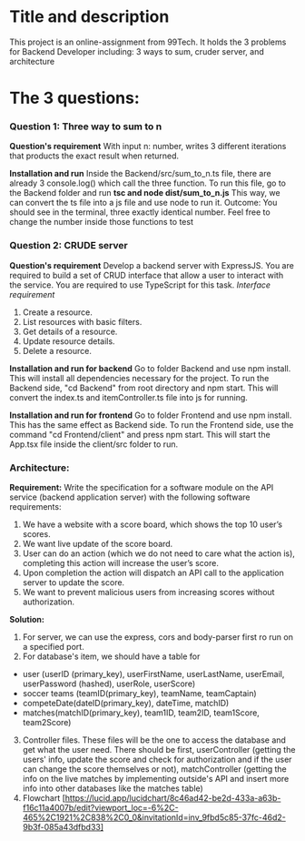 # Title and description
This project is an online-assignment from 99Tech. It holds the 3 problems for Backend Developer including: 3 ways to sum, cruder server, and architecture

# The 3 questions:

### Question 1: Three way to sum to n
**Question's requirement**
With input n: number, writes 3 different iterations that products the exact result when returned. 

**Installation and run**
Inside the Backend/src/sum_to_n.ts file, there are already 3 console.log() which call the three function. To run this file, go to the Backend folder and run **tsc and node dist/sum_to_n.js** This way, we can convert the ts file into a js file and use node to run it. Outcome: You should see in the terminal, three exactly identical number. Feel free to change the number inside those functions to test

### Question 2: CRUDE server
**Question's requirement**
Develop a backend server with ExpressJS. You are required to build a set of CRUD interface that allow a user to interact with the service. You are required to use TypeScript for this task.
*Interface requirement*
1. Create a resource.
2. List resources with basic filters.
3. Get details of a resource.
4. Update resource details.
5. Delete a resource.

**Installation and run for backend**
Go to folder Backend and use npm install. This will install all dependencies necessary for the project. To run the Backend side, "cd Backend" from root directory and npm start. This will convert the index.ts and itemController.ts file into js for running.


**Installation and run for frontend**
Go to folder Frontend and use npm install. This has the same effect as Backend side. To run the Frontend side, use the command "cd Frontend/client" and press npm start. This will start the App.tsx file inside the client/src folder to run.

### Architecture:
**Requirement:**
Write the specification for a software module on the API service (backend application server) with the following software requirements:
1. We have a website with a score board, which shows the top 10 user’s scores.
2. We want live update of the score board.
3. User can do an action (which we do not need to care what the action is), completing this action will increase the user’s score.
4. Upon completion the action will dispatch an API call to the application server to update the score.
5. We want to prevent malicious users from increasing scores without authorization.

**Solution:**
1. For server, we can use the express, cors and body-parser first ro run on a specified port.
2. For database's item, we should have a table for 
- user (userID (primary_key), userFirstName, userLastName, userEmail, userPassword (hashed), userRole, userScore)
- soccer teams (teamID(primary_key), teamName, teamCaptain)
- competeDate(dateID(primary_key), dateTime, matchID)
- matches(matchID(primary_key), team1ID, team2ID, team1Score, team2Score)

3. Controller files. These files will be the one to access the database and get what the user need. There should be first, userController (getting the users' info, update the score and check for authorization and if the user can change the score themselves or not), matchController (getting the info on the live matches by implementing outside's API and insert more info into other databases like the matches table)
4. Flowchart [https://lucid.app/lucidchart/8c46ad42-be2d-433a-a63b-f16c11a4007b/edit?viewport_loc=-6%2C-465%2C1921%2C838%2C0_0&invitationId=inv_9fbd5c85-37fc-46d2-9b3f-085a43dfbd33]


